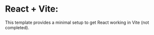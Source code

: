 # React + Vite:

This template provides a minimal setup to get React working in Vite (not completed).

